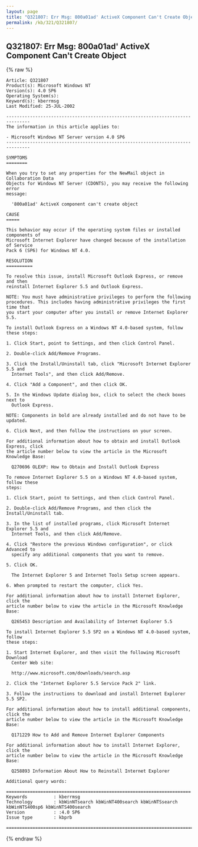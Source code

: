 ```yaml
---
layout: page
title: "Q321807: Err Msg: 800a01ad' ActiveX Component Can't Create Object"
permalink: /kb/321/Q321807/
---
```


## Q321807: Err Msg: 800a01ad' ActiveX Component Can't Create Object

{% raw %}

	Article: Q321807
	Product(s): Microsoft Windows NT
	Version(s): 4.0 SP6
	Operating System(s): 
	Keyword(s): kberrmsg
	Last Modified: 25-JUL-2002
	
	-------------------------------------------------------------------------------
	The information in this article applies to:
	
	- Microsoft Windows NT Server version 4.0 SP6 
	-------------------------------------------------------------------------------
	
	SYMPTOMS
	========
	
	When you try to set any properties for the NewMail object in Collaboration Data
	Objects for Windows NT Server (CDONTS), you may receive the following error
	message:
	
	  '800a01ad' ActiveX component can't create object
	
	CAUSE
	=====
	
	This behavior may occur if the operating system files or installed components of
	Microsoft Internet Explorer have changed because of the installation of Service
	Pack 6 (SP6) for Windows NT 4.0.
	
	RESOLUTION
	==========
	
	To resolve this issue, install Microsoft Outlook Express, or remove and then
	reinstall Internet Explorer 5.5 and Outlook Express.
	
	NOTE: You must have administrative privileges to perform the following
	procedures. This includes having administrative privileges the first time that
	you start your computer after you install or remove Internet Explorer 5.5.
	
	To install Outlook Express on a Windows NT 4.0-based system, follow these steps:
	
	1. Click Start, point to Settings, and then click Control Panel.
	
	2. Double-click Add/Remove Programs.
	
	3. Click the Install/Uninstall tab, click "Microsoft Internet Explorer 5.5 and
	  Internet Tools", and then click Add/Remove.
	
	4. Click "Add a Component", and then click OK.
	
	5. In the Windows Update dialog box, click to select the check boxes next to
	  Outlook Express.
	
	NOTE: Components in bold are already installed and do not have to be updated.
	
	6. Click Next, and then follow the instructions on your screen.
	
	For additional information about how to obtain and install Outlook Express, click
	the article number below to view the article in the Microsoft Knowledge Base:
	
	  Q270696 OLEXP: How to Obtain and Install Outlook Express
	
	To remove Internet Explorer 5.5 on a Windows NT 4.0-based system, follow these
	steps:
	
	1. Click Start, point to Settings, and then click Control Panel.
	
	2. Double-click Add/Remove Programs, and then click the Install/Uninstall tab.
	
	3. In the list of installed programs, click Microsoft Internet Explorer 5.5 and
	  Internet Tools, and then click Add/Remove.
	
	4. Click "Restore the previous Windows configuration", or click Advanced to
	  specify any additional components that you want to remove.
	
	5. Click OK.
	
	  The Internet Explorer 5 and Internet Tools Setup screen appears.
	
	6. When prompted to restart the computer, click Yes.
	
	For additional information about how to install Internet Explorer, click the
	article number below to view the article in the Microsoft Knowledge Base:
	
	  Q265453 Description and Availability of Internet Explorer 5.5
	
	To install Internet Explorer 5.5 SP2 on a Windows NT 4.0-based system, follow
	these steps:
	
	1. Start Internet Explorer, and then visit the following Microsoft Download
	  Center Web site:
	
	  http://www.microsoft.com/downloads/search.asp
	
	2. Click the "Internet Explorer 5.5 Service Pack 2" link.
	
	3. Follow the instructions to download and install Internet Explorer 5.5 SP2.
	
	For additional information about how to install additional components, click the
	article number below to view the article in the Microsoft Knowledge Base:
	
	  Q171229 How to Add and Remove Internet Explorer Components
	
	For additional information about how to install Internet Explorer, click the
	article number below to view the article in the Microsoft Knowledge Base:
	
	  Q258893 Information About How to Reinstall Internet Explorer
	
	Additional query words:
	
	======================================================================
	Keywords          : kberrmsg 
	Technology        : kbWinNTsearch kbWinNT400search kbWinNTSsearch kbWinNTS400sp6 kbWinNTS400search
	Version           : :4.0 SP6
	Issue type        : kbprb
	
	=============================================================================
	

{% endraw %}
